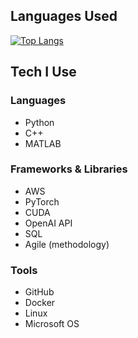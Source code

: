 ## Languages Used

[![Top Langs](https://github-readme-stats.vercel.app/api/top-langs?username=ManuelMPD&layout=compact)](https://github.com/anuraghazra/github-readme-stats)

## Tech I Use

### Languages
- Python
- C++
- MATLAB

### Frameworks & Libraries
- AWS
- PyTorch
- CUDA
- OpenAI API
- SQL
- Agile (methodology)

### Tools
- GitHub
- Docker
- Linux
- Microsoft OS
